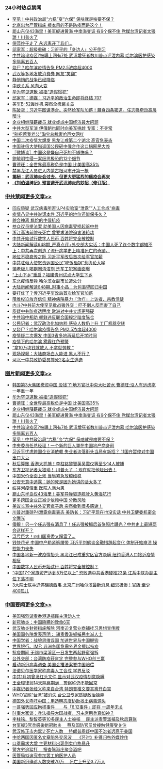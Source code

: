 <div class="catlist">
<h3>24小时热点禁闻</h3>
<ul>
<li><a href="https://github.com/fqnews/bnews/blob/master/topimagenews/20200418/1314904.md">罕见！中共政治局“六稳”变“六保” 保啥就是啥要不保？</a></li>
<li><a href="https://github.com/fqnews/bnews/blob/master/cbnews/20200418/1314940.md">北京出台严管措施 根本目的不是防疫而是这个！</a></li>
<li><a href="https://github.com/fqnews/bnews/blob/master/topimagenews/20200418/1315027.md">距山东仅43海里！美军舰进黄海 中南海变调 有6个保不住 党媒台湾记者太猥琐！川普火了</a></li>
<li><a href="https://github.com/fqnews/bnews/blob/master/yule/20200419/1315239.md">倪萍终于走了 永远离开了我们…</a></li>
<li><a href="https://github.com/fqnews/bnews/blob/master/bannedvideo/20200418/1315012.md">邱家军：超级重磅：习近平的「身边人」公开倒习 </a></li>
<li><a href="https://github.com/fqnews/bnews/blob/master/topimagenews/20200418/1314992.md">中共暗设疫区?被曝上网有7处 武汉增死者数川普点评泄内幕 哈尔滨医护感染多隔离五百人</a></li>
<li><a href="https://github.com/fqnews/bnews/blob/master/cbnews/20200418/1314955.md">烧尸？哈尔滨疫情告急 PM2.5浓度超4000</a></li>
<li><a href="https://github.com/fqnews/bnews/blob/master/cbnews/20200418/1314924.md">武汉等多地发放消费券 网友“笑翻”</a></li>
<li><a href="https://github.com/fqnews/bnews/blob/master/ssgc/20200418/1315035.md">静悄悄的战争已经降临</a></li>
<li><a href="https://github.com/fqnews/bnews/blob/master/cbnews/20200419/1315157.md">中欧关系 风向大变</a></li>
<li><a href="https://github.com/fqnews/bnews/blob/master/topimagenews/20200419/1315236.md">华为罕见道歉 被指“造假惯犯”</a></li>
<li><a href="https://github.com/fqnews/bnews/blob/master/bannedvideo/20200419/1315207.md">邱家军：德媒：习近平的政治生命即将终结 707 </a></li>
<li><a href="https://github.com/fqnews/bnews/blob/master/worldnews/20200419/1315219.md">美军B-52轰炸机 突然全撤离关岛</a></li>
<li><a href="https://github.com/fqnews/bnews/blob/master/cbnews/20200419/1315138.md">陈破空：习近平图谋港台。突然给军队加薪！藏身四条密道。任志强牵动高层暗斗 </a></li>
<li><a href="https://github.com/fqnews/bnews/blob/master/topimagenews/20200419/1315096.md">企业相继降薪裁员 就业或成中国经济最大问题</a></li>
<li><a href="https://github.com/fqnews/bnews/blob/master/cbnews/20200418/1314934.md">中共大型军演 伊俄朝也同时向美军挑衅 专家：不寻常</a></li>
<li><a href="https://github.com/fqnews/bnews/blob/master/cbnews/20200419/1315097.md">“别招惹我老公”淘宝总裁妻呛声女网红</a></li>
<li><a href="https://github.com/fqnews/bnews/blob/master/comments/20200418/1315008.md">中国二次疫情大爆发 黑龙江成第二个湖北  高官急表态</a></li>
<li><a href="https://github.com/fqnews/bnews/blob/master/cbnews/20200419/1315226.md">中国驻俄大使指返国公民砸中俄合作这口锅网民大哗</a></li>
<li><a href="https://github.com/fqnews/bnews/blob/master/ssgc/20200419/1315245.md">〖微博谈〗中国这是嫌自己死的不够快吗？</a></li>
<li><a href="https://github.com/fqnews/bnews/blob/master/cbnews/20200419/1315170.md">鲍毓明性侵一案细思极恐的12个细节</a></li>
<li><a href="https://github.com/fqnews/bnews/blob/master/topimagenews/20200419/1315235.md">曹德旺：全世界最高税负是中国 比美国高35%</a></li>
<li><a href="https://github.com/fqnews/bnews/blob/master/cbnews/20200418/1314925.md">禁黑龙江人员进入内蒙古根河市开第一枪</a></li>
<li><b><a href="https://github.com/fqnews/bnews/blob/master/comments/20200211/1275071.md" target="_blank">揭秘：武汉肺炎会过去，但更大更猛烈的瘟疫会再来</a></b></li>
<li><b><a href="https://github.com/fqnews/bnews/blob/master/comments/20200207/1272816.md" target="_blank">《刘伯温碑记》预言避开武汉肺炎的妙招（修订版）</a></b></li>
</ul>
</div>

<div class="catlist">
<h3><a href="https://github.com/fqnews/bnews/blob/master/cbnews/" target="_blank">中共禁闻</a><span><a href="https://github.com/fqnews/bnews/blob/master/cbnews/" target="_blank" rel="nofollow">更多文章>></a></span></h3>
<ul>
<li><a href="https://github.com/fqnews/bnews/blob/master/cbnews/20200419/1315457.md" target="_blank">回应质疑 武汉病毒所否认P4实验室“泄露”“人工合成”病毒</a></li>
<li><a href="https://github.com/fqnews/bnews/blob/master/cbnews/20200419/1315446.md" target="_blank">疫情凸显中共说谎本性 习近平的地位还能保多久？</a></li>
<li><a href="https://github.com/fqnews/bnews/blob/master/cbnews/20200419/1315445.md" target="_blank">貌合神离 尴尬的中俄抗疫</a></li>
<li><a href="https://github.com/fqnews/bnews/blob/master/cbnews/20200419/1315444.md" target="_blank">参众议员提法案 助美国人因病毒受损起诉中共</a></li>
<li><a href="https://github.com/fqnews/bnews/blob/master/cbnews/20200419/1315423.md" target="_blank">浙江高法前院长死亡 曾要求法院迫害法轮功</a></li>
<li><a href="https://github.com/fqnews/bnews/blob/master/cbnews/20200419/1315416.md" target="_blank">中共开始试行数字人民币 百姓将完全被控制</a></li>
<li><a href="https://github.com/fqnews/bnews/blob/master/cbnews/20200419/1315414.md" target="_blank">大陆新闻解读648期_严真点评+外交部大实话：中国人死了连个数字都摊不上；中共再次创造了流行病学史上精准死亡的奇蹟。</a></li>
<li><a href="https://github.com/fqnews/bnews/blob/master/cbnews/20200419/1315413.md" target="_blank">地位不稳疯传之际 习近平军改后首次给军官加薪</a></li>
<li><a href="https://github.com/fqnews/bnews/blob/master/cbnews/20200419/1315411.md" target="_blank">中共驻俄大使怒责返国公民“吃饭砸锅”惹舆论大哗</a></li>
<li><a href="https://github.com/fqnews/bnews/blob/master/cbnews/20200419/1315404.md" target="_blank">骗老板儿喝钢圈清洁剂 洗车工犯案画面曝</a></li>
<li><a href="https://github.com/fqnews/bnews/blob/master/cbnews/20200419/1315402.md" target="_blank">“上山下乡”重启？福建贵州试点大学生下乡</a></li>
<li><a href="https://github.com/fqnews/bnews/blob/master/cbnews/20200419/1315396.md" target="_blank">东北疫情反弹 哈尔滨女副市长遭处分</a></li>
<li><a href="https://github.com/fqnews/bnews/blob/master/cbnews/20200419/1315395.md" target="_blank">大陆新闻解读648期_时事小品：为何渴望回归中国</a></li>
<li><a href="https://github.com/fqnews/bnews/blob/master/cbnews/20200419/1315391.md" target="_blank">要打仗了？传习近平军改后首次给军官加薪</a></li>
<li><a href="https://github.com/fqnews/bnews/blob/master/cbnews/20200419/1315323.md" target="_blank">阻维权迫放弃信仰 精神病院暴力「治疗」上访者、宗教信徒</a></li>
<li><a href="https://github.com/fqnews/bnews/blob/master/cbnews/20200419/1315386.md" target="_blank">内斗?中共前大使罕见批战狼外交：吓不倒人反而害了自己</a></li>
<li><a href="https://github.com/fqnews/bnews/blob/master/cbnews/20200419/1315320.md" target="_blank">质疑中共防疫透明度 欧洲对中共立场更强硬</a></li>
<li><a href="https://github.com/fqnews/bnews/blob/master/cbnews/20200419/1315316.md" target="_blank">中共暗中相助 朝鲜违反联合国规定暗度陈仓</a></li>
<li><a href="https://github.com/fqnews/bnews/blob/master/cbnews/20200419/1315315.md" target="_blank">公民记者：武汉政治化如纳粹 感染人数仍上升 工厂机器空转</a></li>
<li><a href="https://github.com/fqnews/bnews/blob/master/cbnews/20200419/1315296.md" target="_blank">又烧尸？哈尔滨疫情告急 PM2.5浓度超4000</a></li>
<li><a href="https://github.com/fqnews/bnews/blob/master/cbnews/20200419/1315295.md" target="_blank">疫情疑二次爆发 中国3省多地再延后开学时间</a></li>
<li><a href="https://github.com/fqnews/bnews/blob/master/cbnews/20200419/1315294.md" target="_blank">疫情下的哈尔滨 雾霾红色预警</a></li>
<li><a href="https://github.com/fqnews/bnews/blob/master/cbnews/20200419/1315293.md" target="_blank">“拿10万块钱就放人 不拿就劳教 ”</a></li>
<li><a href="https://github.com/fqnews/bnews/blob/master/cbnews/20200419/1315292.md" target="_blank">现场视频：大陆商场白人能进 黑人不行？</a></li>
<li><a href="https://github.com/fqnews/bnews/blob/master/cbnews/20200419/1315291.md" target="_blank">河北一中共政协委员撞死2名女生逃逸</a></li>

</ul>
</div>
<div class="catlist">
<h3><a href="https://github.com/fqnews/bnews/blob/master/topimagenews/" target="_blank">图片新闻</a><span><a href="https://github.com/fqnews/bnews/blob/master/topimagenews/" target="_blank" rel="nofollow">更多文章>></a></span></h3>
<ul>
<li><a href="https://github.com/fqnews/bnews/blob/master/topimagenews/20200419/1315435.md" target="_blank">韩国第3大集团撤资中国 没钱了!地方官批中央大吐苦水 曹德旺:没人有远虑拖一年重一年</a></li>
<li><a href="https://github.com/fqnews/bnews/blob/master/topimagenews/20200419/1315236.md" target="_blank">华为罕见道歉 被指“造假惯犯”</a></li>
<li><a href="https://github.com/fqnews/bnews/blob/master/topimagenews/20200419/1315235.md" target="_blank">曹德旺：全世界最高税负是中国 比美国高35%</a></li>
<li><a href="https://github.com/fqnews/bnews/blob/master/topimagenews/20200419/1315096.md" target="_blank">企业相继降薪裁员 就业或成中国经济最大问题</a></li>
<li><a href="https://github.com/fqnews/bnews/blob/master/topimagenews/20200418/1315027.md" target="_blank">距山东仅43海里！美军舰进黄海 中南海变调 有6个保不住 党媒台湾记者太猥琐！川普火了</a></li>
<li><a href="https://github.com/fqnews/bnews/blob/master/topimagenews/20200418/1314992.md" target="_blank">中共暗设疫区?被曝上网有7处 武汉增死者数川普点评泄内幕 哈尔滨医护感染多隔离五百人</a></li>
<li><a href="https://github.com/fqnews/bnews/blob/master/topimagenews/20200418/1314904.md" target="_blank">罕见！中共政治局“六稳”变“六保” 保啥就是啥要不保？</a></li>
<li><a href="https://github.com/fqnews/bnews/blob/master/topimagenews/20200418/1314876.md" target="_blank">中央委员任总经理！一个新的巨人罩在中国地产商身前</a></li>
<li><a href="https://github.com/fqnews/bnews/blob/master/topimagenews/20200418/1314875.md" target="_blank">习近平忧虑跨国企业消依赖 失业者流落街头当局有新招？ 11国齐暂停对中国出口大豆</a></li>
<li><a href="https://github.com/fqnews/bnews/blob/master/topimagenews/20200418/1314843.md" target="_blank">秋后算账 香港大抓捕！李柱铭黎智英吴霭仪等至少14人被捕</a></li>
<li><a href="https://github.com/fqnews/bnews/blob/master/topimagenews/20200418/1314837.md" target="_blank">东方卫视记者太猥琐！ 川普火了 ：现在就把他赶出去！</a></li>
<li><a href="https://github.com/fqnews/bnews/blob/master/topimagenews/20200418/1314831.md" target="_blank">中国米价全面上涨 当局紧急放粮维稳</a></li>
<li><a href="https://github.com/fqnews/bnews/blob/master/topimagenews/20200418/1314811.md" target="_blank">公安无意中透露：她的死是因为她讲的话太多了</a></li>
<li><a href="https://github.com/fqnews/bnews/blob/master/topimagenews/20200418/1314810.md" target="_blank">绥芬河疫情重 医院人满为患</a></li>
<li><a href="https://github.com/fqnews/bnews/blob/master/topimagenews/20200418/1314744.md" target="_blank">距山东半岛仅43海里！美军导弹驱逐舰驶入黄海航行</a></li>
<li><a href="https://github.com/fqnews/bnews/blob/master/topimagenews/20200418/1314563.md" target="_blank">更多跨国企业正减少依赖中国 分散风险</a></li>
<li><a href="https://github.com/fqnews/bnews/blob/master/topimagenews/20200417/1314462.md" target="_blank">美议长骂中共外交官疯子后 突然收到很多感谢！</a></li>
<li><a href="https://github.com/fqnews/bnews/blob/master/topimagenews/20200417/1314443.md" target="_blank">川普对重磅P4泄露病毒表态 美防长：习近平现在也没实话 中共卫健委机密全文曝光</a></li>
<li><a href="https://github.com/fqnews/bnews/blob/master/topimagenews/20200417/1314408.md" target="_blank">傻眼！另一个任志强有消息了！任志强被抓后首张照片曝光？中共史上最短两会这样开？</a></li>
<li><a href="https://github.com/fqnews/bnews/blob/master/topimagenews/20200417/1314329.md" target="_blank">浮亏巨大！四川国资委又踩雷了…</a></li>
<li><a href="https://github.com/fqnews/bnews/blob/master/topimagenews/20200417/1314313.md" target="_blank">钱快花光 中国中产勒紧裤腰带 习近平刘鹤谈金融措辞起变化 体制开始崩溃 操控能力丧失</a></li>
<li><a href="https://github.com/fqnews/bnews/blob/master/topimagenews/20200417/1314299.md" target="_blank">中国各地新一波疫情抬头 黑龙江已成重灾区官方隐瞒 纽约香港人口接近疫情相反</a></li>
<li><a href="https://github.com/fqnews/bnews/blob/master/topimagenews/20200417/1314184.md" target="_blank">中国数字人民币开始试行 百姓将完全被控制？</a></li>
<li><a href="https://github.com/fqnews/bnews/blob/master/topimagenews/20200416/1313809.md" target="_blank">“中国17个家族资产达到5万亿以上” 恐败选中共香港硬推23条 江系中联办副主任下落不明</a></li>
<li><a href="https://github.com/fqnews/bnews/blob/master/topimagenews/20200416/1313717.md" target="_blank">3大院士联手迫停瑞德西韦 北京广州哈尔滨最新消息 细思极惨！官版:至少400孤儿</a></li>

</ul>
</div>
<div class="catlist">
<h3><a href="https://github.com/fqnews/bnews/blob/master/headline/" target="_blank">中国要闻</a><span><a href="https://github.com/fqnews/bnews/blob/master/headline/" target="_blank" rel="nofollow">更多文章>></a></span></h3>
<ul>
<li><a href="https://github.com/fqnews/bnews/blob/master/headline/20200419/1315399.md" target="_blank">美国强烈谴责香港逮捕民主活动人士</a></li>
<li><a href="https://github.com/fqnews/bnews/blob/master/headline/20200419/1315289.md" target="_blank">新冠肺炎：中国隐瞒的致命6天</a></li>
<li><a href="https://github.com/fqnews/bnews/blob/master/headline/20200419/1315265.md" target="_blank">武汉肺炎封锁措施解除 河南迫复营业商铺挂习思想宣传牌</a></li>
<li><a href="https://github.com/fqnews/bnews/blob/master/headline/20200419/1315172.md" target="_blank">美国国务院发表声明： 谴责香港抓捕民主派人士</a></li>
<li><a href="https://github.com/fqnews/bnews/blob/master/headline/20200419/1315128.md" target="_blank">中国学者：战狼思维误国 加速世界与中国脱钩</a></li>
<li><a href="https://github.com/fqnews/bnews/blob/master/headline/20200419/1315127.md" target="_blank">世界银行、IMF: 非洲各国急需外界金援以抗疫</a></li>
<li><a href="https://github.com/fqnews/bnews/blob/master/headline/20200419/1315126.md" target="_blank">抗疫期间 无锡市梁溪区一日发生两起野蛮强拆</a></li>
<li><a href="https://github.com/fqnews/bnews/blob/master/headline/20200419/1315125.md" target="_blank">台外交部：台湾防疫获肯定 完整参与WHO创三赢</a></li>
<li><a href="https://github.com/fqnews/bnews/blob/master/headline/20200419/1315124.md" target="_blank">启动新冠病毒调查  美国会推法案要中国赔偿</a></li>
<li><a href="https://github.com/fqnews/bnews/blob/master/headline/20200419/1315102.md" target="_blank">法诺贝尔医学家称病毒人工合成 学界反驳</a></li>
<li><a href="https://github.com/fqnews/bnews/blob/master/headline/20200419/1315078.md" target="_blank">中共1月初曾发红头文件 显示对武汉疫情刻意隐瞒</a></li>
<li><a href="https://github.com/fqnews/bnews/blob/master/headline/20200419/1315077.md" target="_blank">王全璋律师14天隔离期满　警察称仍不能回京</a></li>
<li><a href="https://github.com/fqnews/bnews/blob/master/headline/20200419/1315076.md" target="_blank">中媒记者张经义称来自台湾 特朗普推文要其离开白宫</a></li>
<li><a href="https://github.com/fqnews/bnews/blob/master/headline/20200418/1315067.md" target="_blank">WHO官网“台湾”被消失 台公卫专家质疑政治操弄</a></li>
<li><a href="https://github.com/fqnews/bnews/blob/master/headline/20200418/1315066.md" target="_blank">德国外长呼吁中国：用透明态度协助找出病毒源头</a></li>
<li><a href="https://github.com/fqnews/bnews/blob/master/headline/20200418/1315041.md" target="_blank">一哥强势回应拘捕事件　　与「6.12事件」即将 一周年无关</a></li>
<li><a href="https://github.com/fqnews/bnews/blob/master/headline/20200418/1315021.md" target="_blank">时事大家谈：兵法指导大国战疫，习主席用兵真如神？</a></li>
<li><a href="https://github.com/fqnews/bnews/blob/master/headline/20200418/1315015.md" target="_blank">李柱铭、黎智英等10多民主人士被捕　  民主派责警滥捕及秋后算账</a></li>
<li><a href="https://github.com/fqnews/bnews/blob/master/headline/20200418/1315005.md" target="_blank">台军舰3官兵感染新冠肺炎　  蔡及国防官员曾接触健康受关注</a></li>
<li><a href="https://github.com/fqnews/bnews/blob/master/headline/20200418/1314983.md" target="_blank">武汉修正市内累计死亡人数　 特朗普质疑中国不治者远高于美国</a></li>
<li><a href="https://github.com/fqnews/bnews/blob/master/headline/20200418/1314982.md" target="_blank">中哈两国因匿名文章陷外交风波　 《环时》补镬归咎外媒炒作</a></li>
<li><a href="https://github.com/fqnews/bnews/blob/master/headline/20200418/1314981.md" target="_blank">口罩需求大增   主要材料出现倒卖价格暴升</a></li>
<li><a href="https://github.com/fqnews/bnews/blob/master/headline/20200418/1314980.md" target="_blank">警方穷追猛打　 搜查陈淑庄聚会酒吧</a></li>
<li><a href="https://github.com/fqnews/bnews/blob/master/headline/20200418/1314979.md" target="_blank">医管局拟追究参加罢工的医护人员</a></li>
<li><a href="https://github.com/fqnews/bnews/blob/master/headline/20200418/1314970.md" target="_blank">美国新冠确诊人数突破70万　   死亡上升至3.7万人</a></li>

</ul>
</div>